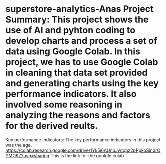 # superstore-analytics-Anas Project Summary: This project shows the use of AI and pyhton coding to develop charts and process a set of data using Google Colab. In this project, we has to use Google Colab in cleaning that data set provided and generating charts using the key performance indicators. It also involved some reasoning in analyzing the reasons and factors for the derived reults.
Key performance Indicators: The key performance indicators in this project was the age. 
https://colab.research.google.com/drive/1Yk5j6AUnoJwtqbz2pPpkoSin0rOYMO9Z?usp=sharing This is the link for the goolgle colab
